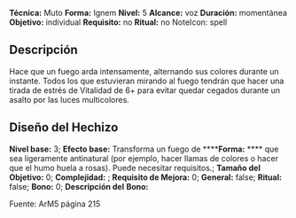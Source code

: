 
**Técnica:** Muto
**Forma:** Ignem
**Nivel:** 5
**Alcance:** voz 
**Duración:** momentánea  
**Objetivo:** individual
**Requisito:** no
**Ritual:** no
NoteIcon: spell




## Descripción 
<p>Hace que un fuego arda intensamente, alternando sus colores durante un instante. Todos los que estuvieran mirando al fuego tendrán que hacer una tirada de estrés de Vitalidad de 6+ para evitar quedar cegados durante un asalto por las luces multicolores.</p>

## Diseño del Hechizo 

**Nivel base:** 3; **Efecto base:** Transforma un fuego de ******Forma:** **** que sea ligeramente antinatural (por ejemplo, hacer llamas de colores o hacer que el humo huela a rosas). Puede necesitar requisitos.;  **Tamaño del **Objetivo:**** 0; **Complejidad:** ; **Requisito de Mejora:** 0; **General:** false; **Ritual:** false; **Bono:** 0; **Descripción del** **Bono:** 

Fuente: ArM5 página 215